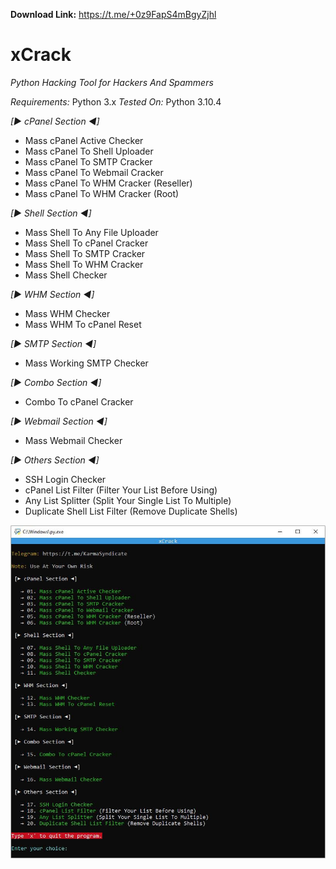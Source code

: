 **Download Link:** https://t.me/+0z9FapS4mBgyZjhl

# xCrack

*Python Hacking Tool for Hackers And Spammers*

*Requirements:* Python 3.x
*Tested On:* Python 3.10.4

*[► cPanel Section ◄]*

+ Mass cPanel Active Checker
+ Mass cPanel To Shell Uploader
+ Mass cPanel To SMTP Cracker
+ Mass cPanel To Webmail Cracker
+ Mass cPanel To WHM Cracker (Reseller)
+ Mass cPanel To WHM Cracker (Root)

 *[► Shell Section ◄]*

+ Mass Shell To Any File Uploader
+ Mass Shell To cPanel Cracker
+ Mass Shell To SMTP Cracker
+ Mass Shell To WHM Cracker
+ Mass Shell Checker

 *[► WHM Section ◄]*

+ Mass WHM Checker
+ Mass WHM To cPanel Reset

 *[► SMTP Section ◄]*

+ Mass Working SMTP Checker

 *[► Combo Section ◄]*

+ Combo To cPanel Cracker

 *[► Webmail Section ◄]*

+ Mass Webmail Checker

 *[► Others Section ◄]*

+ SSH Login Checker
+ cPanel List Filter (Filter Your List Before Using)
+ Any List Splitter (Split Your Single List To Multiple)
+ Duplicate Shell List Filter (Remove Duplicate Shells)

![Alt text](https://raw.githubusercontent.com/karmasyndicate/poc/main/xcrack.jpg)
